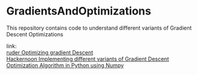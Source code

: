 # GradientsAndOptimizations
This repository contains code to understand different variants of Gradient Descent Optimizations

link:</br>
<a href="https://ruder.io/optimizing-gradient-descent/">ruder Optimizing gradient Descent </br>
<a href="https://hackernoon.com/implementing-different-variants-of-gradient-descent-optimization-algorithm-in-python-using-numpy-809e7ab3bab4" > Hackernoon Implementing different variants of Gradient Descent Optimization Algorithm in Python using Numpy
